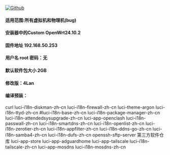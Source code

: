 [![Github](https://img.shields.io/badge/Release文件可在国内加速站下载-FC7C0D?logo=github&logoColor=fff&labelColor=000&style=for-the-badge)](https://wkdaily.cpolar.top/archives/1) 

#### 适用范围:所有虚拟机和物理机(bug)
#### 安装器中的Custom OpenWrt24.10.2
#### 固件地址 192.168.50.253
#### 用户名 root 密码：无
#### 默认软件包大小 2GB
#### 修改版：4Lan
#### 编译预装：
curl
luci-i18n-diskman-zh-cn
luci-i18n-firewall-zh-cn
luci-theme-argon
luci-i18n-ttyd-zh-cn
#luci-i18n-base-zh-cn
luci-i18n-package-manager-zh-cn
luci-i18n-attendedsysupgrade-zh-cn
luci-app-openclash
luci-i18n-passwall-zh-cn
luci-i18n-smartdns-zh-cn
luci-i18n-openlist-zh-cn
luci-i18n-zerotier-zh-cn
luci-i18n-appfilter-zh-cn
luci-i18n-ddns-go-zh-cn
luci-i18n-samba4-zh-cn
luci-i18n-dufs-zh-cn
openssh-sftp-server
第三方软件仓库
luci-app-store
luci-app-adguardhome
luci-app-tailscale
luci-i18n-tailscale-zh-cn
luci-app-mosdns
luci-i18n-mosdns-zh-cn

